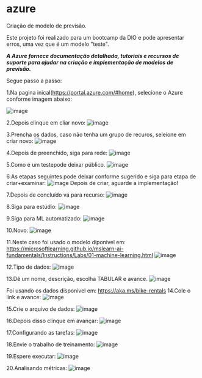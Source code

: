 # azure
Criação de modelo de previsão.

Este projeto foi realizado para um bootcamp da DIO e pode apresentar erros, uma vez que é um modelo "teste".

***A Azure fornece documentação detalhada, tutoriais e recursos de suporte para ajudar na criação e implementação de modelos de previsão.***

Segue passo a passo:

1.Na pagina inical(https://portal.azure.com/#home), selecione o Azure conforme imagem abaixo:

![image](https://github.com/noecir/azure/assets/161195278/715aee46-42ad-4621-a1d4-90fb83161458)

2.Depois clinque em cliar novo:
![image](https://github.com/noecir/azure/assets/161195278/1985b854-7e68-46e8-a92b-22e44c58db7f)

3.Prencha os dados, caso não tenha um grupo de recuros, seleione em criar novo:
![image](https://github.com/noecir/azure/assets/161195278/50f26c85-f3c8-45db-9749-16d65abd938d)

4.Depois de preenchido, siga para rede:
![image](https://github.com/noecir/azure/assets/161195278/dd1c56f5-4877-47c3-baa7-6e936a024db2)

5.Como é um testepode deixar público.
![image](https://github.com/noecir/azure/assets/161195278/c6eedbf2-c6b0-4225-87ba-24411088e3c1)

6.As etapas seguintes pode deixar conforme sugerido e siga para etapa de criar+examinar:
![image](https://github.com/noecir/azure/assets/161195278/dcccb86b-2c73-44e0-bfd2-bb98c7824c9b)
Depois de criar, aguarde a implementação!

7.Depois de concluído vá para recurso:
![image](https://github.com/noecir/azure/assets/161195278/36310f13-8dce-4e02-a19f-304adad92c1e)

8.Siga para estúdio:
![image](https://github.com/noecir/azure/assets/161195278/198175ce-c4a0-45f9-b224-e6a3ed501aa0)

9.Siga para ML automatizado:
![image](https://github.com/noecir/azure/assets/161195278/6630f27b-abb5-4224-bb96-608e067f1593)

10.Novo:
![image](https://github.com/noecir/azure/assets/161195278/49fd5b9a-daea-445c-a800-29e26c3fd6a5)

11.Neste caso foi usado o modelo diponivel em: https://microsoftlearning.github.io/mslearn-ai-fundamentals/Instructions/Labs/01-machine-learning.html
![image](https://github.com/noecir/azure/assets/161195278/14aa6489-da87-4104-ada1-2b0f8ff3a714)

12.Tipo de dados:
![image](https://github.com/noecir/azure/assets/161195278/59359125-2739-47a8-9813-dc7f4ce8e6a1)

13.Dê um nome, descrição, escolha TABULAR e avance.
![image](https://github.com/noecir/azure/assets/161195278/c4ded366-9dbc-4b61-8ac5-b87ae074e524)

Foi usando os dados disponivel em: https://aka.ms/bike-rentals
14.Cole o link e avance:
![image](https://github.com/noecir/azure/assets/161195278/0f906d85-3ce6-4f1b-80e0-c5dff545db90)

15.Crie o arquivo de dados:
![image](https://github.com/noecir/azure/assets/161195278/2bead19e-3f2a-4545-a5f3-528af5b8aa93)

16.Depois disso clinque em avançar:
![image](https://github.com/noecir/azure/assets/161195278/13540821-b3a7-4ecb-ac45-9fb1e63b9876)

17.Configurando as tarefas:
![image](https://github.com/noecir/azure/assets/161195278/5041a360-0c3f-42dc-bf9e-b61a946d088f)

18.Envie o trabalho de treinamento:
![image](https://github.com/noecir/azure/assets/161195278/d6e4b2b1-f777-44b0-b7d8-c52cd1af49b4)

19.Espere executar:
![image](https://github.com/noecir/azure/assets/161195278/0d72d893-8f7e-4613-b916-971fd9c423e6)

20.Analisando métricas:
![image](https://github.com/noecir/azure/assets/161195278/0835fc59-492d-4a5e-b436-2b07d99d8377)

















